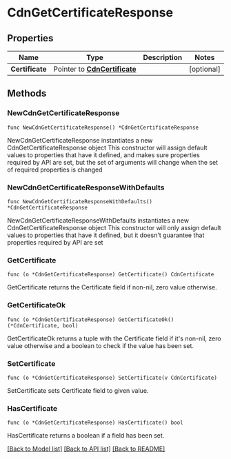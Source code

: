 # CdnGetCertificateResponse

## Properties

Name | Type | Description | Notes
------------ | ------------- | ------------- | -------------
**Certificate** | Pointer to [**CdnCertificate**](cdnCertificate.md) |  | [optional] 

## Methods

### NewCdnGetCertificateResponse

`func NewCdnGetCertificateResponse() *CdnGetCertificateResponse`

NewCdnGetCertificateResponse instantiates a new CdnGetCertificateResponse object
This constructor will assign default values to properties that have it defined,
and makes sure properties required by API are set, but the set of arguments
will change when the set of required properties is changed

### NewCdnGetCertificateResponseWithDefaults

`func NewCdnGetCertificateResponseWithDefaults() *CdnGetCertificateResponse`

NewCdnGetCertificateResponseWithDefaults instantiates a new CdnGetCertificateResponse object
This constructor will only assign default values to properties that have it defined,
but it doesn't guarantee that properties required by API are set

### GetCertificate

`func (o *CdnGetCertificateResponse) GetCertificate() CdnCertificate`

GetCertificate returns the Certificate field if non-nil, zero value otherwise.

### GetCertificateOk

`func (o *CdnGetCertificateResponse) GetCertificateOk() (*CdnCertificate, bool)`

GetCertificateOk returns a tuple with the Certificate field if it's non-nil, zero value otherwise
and a boolean to check if the value has been set.

### SetCertificate

`func (o *CdnGetCertificateResponse) SetCertificate(v CdnCertificate)`

SetCertificate sets Certificate field to given value.

### HasCertificate

`func (o *CdnGetCertificateResponse) HasCertificate() bool`

HasCertificate returns a boolean if a field has been set.


[[Back to Model list]](../README.md#documentation-for-models) [[Back to API list]](../README.md#documentation-for-api-endpoints) [[Back to README]](../README.md)


